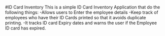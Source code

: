 #ID Card Inventory 
This is a simple ID Card Inventory Application that do the following things:
-Allows users to Enter the employee details 
-Keep track of employees who have their ID Cards printed so that it avoids duplicate printing.
-It tracks ID card Expiry dates and warns the user if the Employee ID card has expired.
